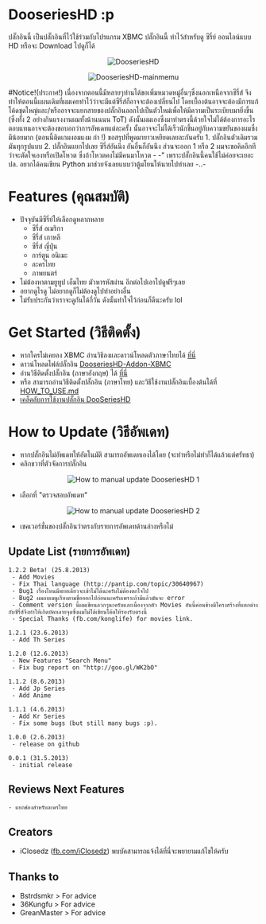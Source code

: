 # DooseriesHD :p
ปลั๊กอินนี้ เป็นปลั๊กอินที่ไว้ใช้ร่วมกับโปรแกรม XBMC
ปลั๊กอินนี้ ทำไว้สำหรับดู ซีรี่ย์ ออนไลน์แบบ HD หรือจะ Download ไปดูก็ได้ 

<p align="center" >
  <img src="https://github.com/iClosedz/serieshd-xbmc-addons/raw/master/img/icon.png"  alt="DooseriesHD" title="DooseriesHD">
</p>
<p align="center" >
  <img src="https://github.com/iClosedz/serieshd-xbmc-addons/raw/master/img/main.jpg"  alt="DooseriesHD-mainmemu" title="DooseriesHD-mainmemu">
</p>
#Notice!(ประกาศ!)
	เนื่องจากตอนนี้มีหลายๆท่านได้ขอเพิ่มหมวดหมู่อื่นๆซึ่งนอกเหนือจากซีรี่ส์ จึงทำให้ตอนนี้แผนเดิมที่ผมเคยทำไว้ว่าจะมีแต่ซีรี่ส์ก็อาจจะต้องเปลี่ยนไป
	โดยเบื้องต้นอาจจะต้องมีการแก้โค้ดชุดใหญ่และ/หรืออาจจะแยกสายของปลั๊กอินออกไปเป็นตัวใหม่เพื่อให้มีความเป็นระเบียบมายิ่งขึ้น
	(ซึ่งทั้ง 2 อย่างกินแรงงานผมทั้งน้านนนน ToT) ดังนั้นผมเองซึ่งมาทำตรงนี้ด้วยใจไม่ได้ต้องการอะไรตอบแทนอาจจะต้องขอบอกว่าการอัพเดทแต่ละครั้ง
	นั้นอาจจะไม่ได้เร็วนักขึ้นอยู่กับความขยันของผมซึ่งมีน้อยมาก (ตอนนี้ติดเกมงอมแงม กำ !) ขอสรุปที่พูดมายาวเหยียดเลยละกันครับ
		1. ปลั๊กอินตัวเดิมรวมมันทุกรูปแบบ
		2. ปลั๊กอินแยกไปเลย ซีรี่ส์อันนึง อันอื่นก็อันนึง
	ส่วนจะออก 1 หรือ 2 ผมจะขอคิดอีกทีว่าจะตัดใจเองหรือเปิดโหวต ซึ่งถ้าโหวตคงไม่มีคนมาโหวต - -" 
	เพราะปลั๊กอินนี้คนใช้ไม่ค่อยจะเยอะ ปล. อยากได้คนเขียน Python มาช่วยจังเลยแบบว่าตู้มโยนให้นายไปทำเลย -..-

# Features (คุณสมบัติ)
* ปัจจุบันมีซีรี่ย์ให้เลือกดูหลากหลาย
	- ซีรี่ส์ อเมริกา
	- ซีรี่ส์ เกาหลี
	- ซีรี่ส์ ญี่ปุ่น
	- การ์ตูน อนิเมะ
	- ละครไทย
	- ภาพยนตร์
* ไม่ต้องหาตามยูทูป เอ็มไทย มัวหารหัสผ่าน อีกต่อไปเอาไปดูฟรีๆเลย
* อยากดูไรดู ไม่อยากดูก็ไม่ต้องดูไปทำอย่างอื่น
* ไม่รับประกันว่าเราจะดูกันได้กี่วัน ดังนั้นทำใจไว้ก่อนก็ดีนะครับ lol

# Get Started (วิธีติดตั้ง)
* หากใครไม่เคยลง XBMC อ่านวิธีลงและดาวน์โหลดตัวภาษาไทยได้ [ที่นี่](http://www.overclockzone.com/forums/showthread.php/2104917-XBMC-12-ยอดมีเดียเซนเตอร์ตัวใหม่-ด้วยDXVA2-Thue-DTS-HD-ที่ใช้VGAได้คุ้มค่ายิ่งขึ้น)
* ดาวน์โหลดไฟล์ปลั๊กอิน [DooseriesHD-Addon-XBMC](https://github.com/iClosedz/serieshd-xbmc-addons/raw/master/repository.dooserieshd/repository.dooserieshd.zip)
* อ่านวิธีติดตั้งปลั๊กอิน (ภาษาอังกฤษ) ได้ [ที่นี่](http://wiki.xbmc.org/index.php?title=Add-ons#How_to_install_from_a_ZIP_file)
* หรือ สามารถอ่านวิธีติดตั้งปลั๊กอิน (ภาษาไทย) และวิธีใช้งานปลั๊กอินเบื้องต้นได้ที่ [HOW_TO_USE.md](https://github.com/iClosedz/dooserieshd-xbmc-addons/blob/master/HOW_TO_USE.md)
* [เคล็ดลับการใช้งานปลั๊กอิน DooSeriesHD](https://github.com/iClosedz/dooserieshd-xbmc-addons/blob/master/TIPS.md)

# How to Update (วิธีอัพเดท)
* หากปลั๊กอินไม่อัพเดทให้อัตโนมัติ สามารถอัพเดทเองได้โดย (จะทำหรือไม่ทำก็ได้แล้วแต่ศรัทธา)
* คลิกขวาที่ตัวจัดการปลั๊กอิน

<p align="center" >
  <img src="https://github.com/iClosedz/serieshd-xbmc-addons/raw/master/img/how_to_update/how_to_update_1.jpg"  alt="How to manual update DooseriesHD 1" title="How to manual update DooseriesHD 1">
</p>

* เลือกที่ "ตรวจสอบอัพเดท"

<p align="center" >
  <img src="https://github.com/iClosedz/serieshd-xbmc-addons/raw/master/img/how_to_update/how_to_update_2.jpg"  alt="How to manual update DooseriesHD 2" title="How to manual update DooseriesHD 2">
</p>

* เชคเวอร์ชั่นของปลั๊กอินว่าตรงกับรายการอัพเดทด้านล่างหรือไม่

## Update List (รายการอัพเดท)
	1.2.2 Beta! (25.8.2013)
	 - Add Movies
	 - Fix Thai language (http://pantip.com/topic/30640967)
	 - Bug1 เรื่องไหนมีพาทเดียวจะเข้าไม่ได้นะครับไม่ต้องตกใจไป 
	 - Bug2 ผมลบเมนูเรียงตามชื่อออกไปก่อนนะครับเพราะถ้ามีแล้วมันจะ error
	 - Comment version นี้ผมเขียนลวกๆนะครับและเนื่องจากตัว Movies อันนี้ค่อนข้างมีโครงสร้างที่แตกต่างกับซีรี่ส์จึงทำให้เกิดบัคหลายจุดซึ่งผมไม่ได้เขียนโค้ดให้รองรับตรงนี้
	 - Special Thanks (fb.com/konglife) for movies link.

	1.2.1 (23.6.2013)
	 - Add Th Series

	1.2.0 (12.6.2013)
	 - New Features "Search Menu"
	 - Fix bug report on "http://goo.gl/WK2bO"

	1.1.2 (8.6.2013)
	 - Add Jp Series
	 - Add Anime

	1.1.1 (4.6.2013)
	 - Add Kr Series
	 - Fix some bugs (but still many bugs :p).

	1.0.0 (2.6.2013)
	 - release on github

	0.0.1 (31.5.2013)
	 - initial release

## Reviews Next Features
	- แยกช่องสำหรับละครไทย

## Creators
- iClosedz ([fb.com/iClosedz](https://www.facebook.com/iClosedz)) พบบัคสามารถแจ้งได้ที่นี่จะพยายามแก้ไขให้ครับ

## Thanks to
- Bstrdsmkr > For advice
- 36Kungfu > For advice
- GreanMaster > For advice
